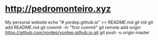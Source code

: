 # http://pedromonteiro.xyz
My personal website 
echo "# yordep.github.io" >> README.md
git init
git add README.md
git commit -m "first commit"
git remote add origin https://github.com/yordep/yordep.github.io.git
git push -u origin master
